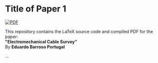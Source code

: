 # Title of Paper 1

[![PDF](https://img.shields.io/badge/View-PDF-red)](/main.pdf)

This repository contains the LaTeX source code and compiled PDF for the paper:  
**"Electromechanical Cable Survey"**  
By **Eduardo Barroso Portugal**

...



